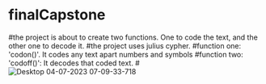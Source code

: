 # finalCapstone
#the project is about to create two functions. One to code the text, and the other one to decode it.
#the project uses julius cypher.
#function one: 'codon()'. It codes any text apart numbers and symbols
#function two: 'codoff()': It decodes that coded text.
#![Desktop 04-07-2023 07-09-33-718](https://github.com/RimPeter/finalCapstone/assets/127978731/511a89ce-c713-4f2e-aa6f-f7ca6d0e8b2e)
